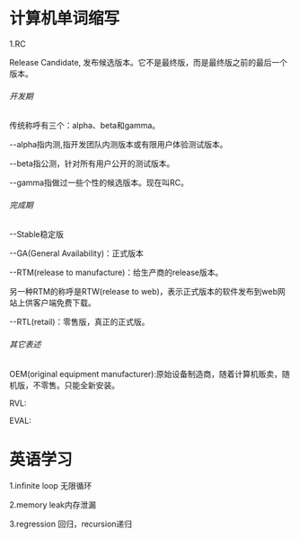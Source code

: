 # 计算机单词缩写

1.RC

Release Candidate, 发布候选版本。它不是最终版，而是最终版之前的最后一个版本。

###### 开发期

传统称呼有三个：alpha、beta和gamma。

--alpha指内测,指开发团队内测版本或有限用户体验测试版本。

--beta指公测，针对所有用户公开的测试版本。

--gamma指做过一些个性的候选版本。现在叫RC。

###### 完成期

--Stable稳定版

--GA(General Availability)：正式版本

--RTM(release to manufacture)：给生产商的release版本。

另一种RTM的称呼是RTW(release to web)，表示正式版本的软件发布到web网站上供客户端免费下载。

--RTL(retail)：零售版，真正的正式版。

###### 其它表述

OEM(original equipment manufacturer):原始设备制造商，随着计算机贩卖，随机版，不零售。只能全新安装。

RVL:

EVAL:

# 英语学习

1.infinite loop 无限循环

2.memory leak内存泄漏

3.regression 回归，recursion递归